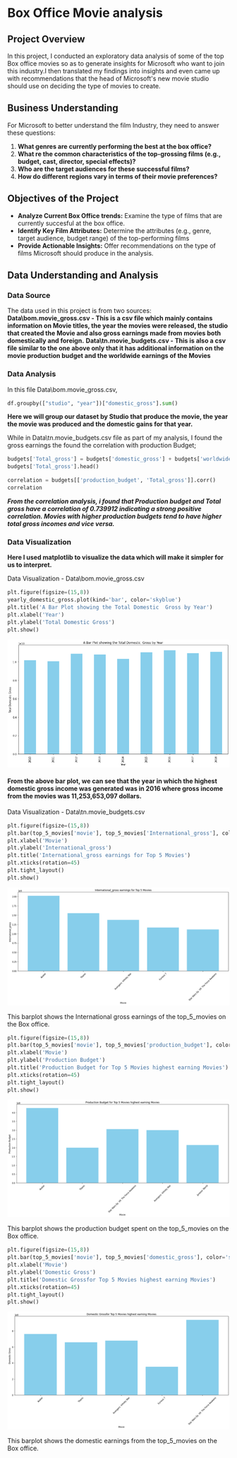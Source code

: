 # Box Office Movie analysis
## Project Overview
In this project, I conducted an exploratory data analysis of some of the top Box office movies so as to generate insights for Microsoft who want to join this industry.I then translated my findings into insights and even came up with recommendations that the head of Microsoft's new movie studio should use on deciding the type of movies to create.

## Business Understanding
For Microsoft to better understand the film Industry, they need to answer these questions:
1. **What genres are currently performing the best at the box office?**
2. **What re the common characteristics of the top-grossing films (e.g., budget, cast, director, special effects)?**
3. **Who are the target audiences for these successful films?**
4. **How do different regions vary in terms of their movie preferences?**

## Objectives of the Project
- **Analyze Current Box Office trends:** Examine the type of films that are currently succesful at the box office.
- **Identify Key Film Attributes:** Determine the attributes (e.g., genre, target audience, budget range) of the top-performing films
- **Provide Actionable Insights:** Offer recommendations on the type of films Microsoft should produce in the analysis.

## Data Understanding and Analysis
### Data Source
The data used in this project is from two sources:
**Data\bom.movie_gross.csv - This is a csv file which mainly contains information on Movie titles, the year the movies were released, the studio that created the Movie and also gross earnings made from movies both domestically and foreign.**
**Data\tn.movie_budgets.csv - This is also a csv file similar to the one above only that it has additional information on the movie production budget and the worldwide earnings of the Movies**

### Data Analysis
In this file Data\bom.movie_gross.csv,

```python
df.groupby(["studio", "year"])["domestic_gross"].sum()
``` 
**Here we will group our dataset by Studio that produce the movie, the year the movie was produced and the domestic gains for that year.**

While in Data\tn.movie_budgets.csv file as part of my analysis, I found the gross earnings the found the correlation with production Budget;

```python
budgets['Total_gross'] = budgets['domestic_gross'] + budgets['worldwide_gross']
budgets['Total_gross'].head()
```
```python
correlation = budgets[['production_budget', 'Total_gross']].corr()
correlation
```

***From the correlation analysis, i found that Production budget and Total gross have a correlation of 0.739912 indicating a strong positive correlation. Movies with higher production budgets tend to have higher total gross incomes and vice versa.*** 

### Data Visualization
**Here I used matplotlib to visualize the data which will make it simpler for us to interpret.**

Data Visualization - Data\bom.movie_gross.csv
```python
plt.figure(figsize=(15,8))
yearly_domestic_gross.plot(kind='bar', color='skyblue')
plt.title('A Bar Plot showing the Total Domestic  Gross by Year')
plt.xlabel('Year')
plt.ylabel('Total Domestic Gross')
plt.show()
```
![alt text](image.png)

#### From the above bar plot, we can see that the year in which the highest domestic gross income was generated was in 2016 where gross income from the movies was 11,253,653,097 dollars.

Data Visualization - Data\tn.movie_budgets.csv
```python
plt.figure(figsize=(15,8))
plt.bar(top_5_movies['movie'], top_5_movies['International_gross'], color='skyblue')
plt.xlabel('Movie')
plt.ylabel('International_gross')
plt.title('International_gross earnings for Top 5 Movies')
plt.xticks(rotation=45)
plt.tight_layout()
plt.show()
```
![alt text](image-1.png)

This barplot shows the International gross earnings of the top_5_movies on the Box office.

```python
plt.figure(figsize=(15,8))
plt.bar(top_5_movies['movie'], top_5_movies['production_budget'], color='skyblue')
plt.xlabel('Movie')
plt.ylabel('Production Budget')
plt.title('Production Budget for Top 5 Movies highest earning Movies')
plt.xticks(rotation=45)
plt.tight_layout()
plt.show()
```
![alt text](image-3.png)

This barplot shows the production budget spent on the top_5_movies on the Box office.

```python
plt.figure(figsize=(15,8))
plt.bar(top_5_movies['movie'], top_5_movies['domestic_gross'], color='skyblue')
plt.xlabel('Movie')
plt.ylabel('Domestic Gross')
plt.title('Domestic Grossfor Top 5 Movies highest earning Movies')
plt.xticks(rotation=45)
plt.tight_layout()
plt.show()
```
![alt text](image-2.png)

This barplot shows the domestic earnings from the top_5_movies on the Box office.

